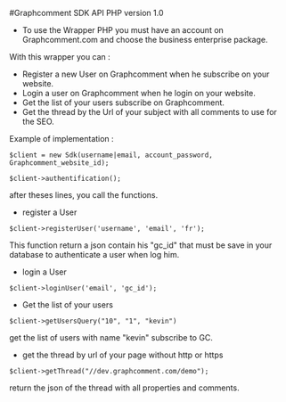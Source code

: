 #Graphcomment SDK API PHP
version 1.0


- To use the Wrapper PHP you must have an account on Graphcomment.com and choose the business enterprise package.

With this wrapper you can :
 
 - Register a new User on Graphcomment when he subscribe on your website.
 - Login a user on Graphcomment when he login on your website.
 - Get the list of your users subscribe on Graphcomment.
 - Get the thread by the Url of your subject with all comments to use for the SEO.
 
 
 Example of implementation :
 
 
 `$client = new Sdk(username|email, account_password, Graphcomment_website_id);`
 
 `$client->authentification();`
 
 after theses lines, you call the functions.
 
 - register a User 
 
 `$client->registerUser('username', 'email', 'fr');`
 
 This function return a json contain his "gc_id" that must be save in your database to authenticate a user when log him.
 
 - login a User
 
`$client->loginUser('email', 'gc_id');`

- Get the list of your users

`$client->getUsersQuery("10", "1", "kevin")`

get the list of users with name "kevin" subscribe to GC.

- get the thread by url of your page without http or https

`$client->getThread("//dev.graphcomment.com/demo");`

return the json of the thread with all properties and comments.
